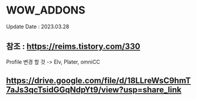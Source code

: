 # WOW_ADDONS

Update Date : 2023.03.28

## 참조 : https://reims.tistory.com/330
   Profile 변경 할 것
   -> Elv, Plater, omniCC
   
## https://drive.google.com/file/d/18LLreWsC9hmT7aJs3qcTsidGGqNdpYt9/view?usp=share_link

